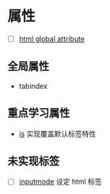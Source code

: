 # 属性

* [ ] [html global attribute](https://developer.mozilla.org/zh-CN/docs/Web/HTML)

## 全局属性

* tabindex

## 重点学习属性

* [is](is/index.md) 实现覆盖默认标签特性

## 未实现标签

* [ ] [inputmode](https://developer.mozilla.org/zh-CN/docs/Web/HTML/Global_attributes/inputmode) 设定 html 标签
